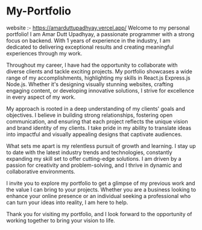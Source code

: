 # My-Portfolio
website :- https://amarduttupadhyay.vercel.app/
Welcome to my personal portfolio! I am Amar Dutt Upadhyay, a passionate programmer with a strong focus on backend. With 1 years of experience in the industry, I am dedicated to delivering exceptional results and creating meaningful experiences through my work.

Throughout my career, I have had the opportunity to collaborate with diverse clients and tackle exciting projects. My portfolio showcases a wide range of my accomplishments, highlighting my skills in React.js Express.js Node.js. Whether it's designing visually stunning websites, crafting engaging content, or developing innovative solutions, I strive for excellence in every aspect of my work.

My approach is rooted in a deep understanding of my clients' goals and objectives. I believe in building strong relationships, fostering open communication, and ensuring that each project reflects the unique vision and brand identity of my clients. I take pride in my ability to translate ideas into impactful and visually appealing designs that captivate audiences.

What sets me apart is my relentless pursuit of growth and learning. I stay up to date with the latest industry trends and technologies, constantly expanding my skill set to offer cutting-edge solutions. I am driven by a passion for creativity and problem-solving, and I thrive in dynamic and collaborative environments.

I invite you to explore my portfolio to get a glimpse of my previous work and the value I can bring to your projects. Whether you are a business looking to enhance your online presence or an individual seeking a professional who can turn your ideas into reality, I am here to help.

Thank you for visiting my portfolio, and I look forward to the opportunity of working together to bring your vision to life.
